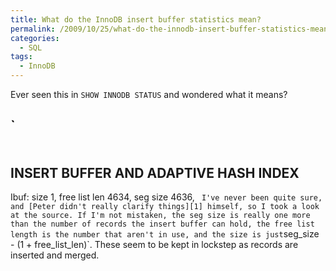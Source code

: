 ```yaml
---
title: What do the InnoDB insert buffer statistics mean?
permalink: /2009/10/25/what-do-the-innodb-insert-buffer-statistics-mean/
categories:
  - SQL
tags:
  - InnoDB
---
```

Ever seen this in `SHOW INNODB STATUS` and wondered what it means?

`<pre>
-------------------------------------
INSERT BUFFER AND ADAPTIVE HASH INDEX
-------------------------------------
Ibuf: size 1, free list len 4634, seg size 4636,
</pre>` 
I've never been quite sure, and [Peter didn't really clarify things][1] himself, so I took a look at the source. If I'm not mistaken, the seg size is really one more than the number of records the insert buffer can hold, the free list length is the number that aren't in use, and the size is just `seg_size - (1 + free_list_len)`. These seem to be kept in lockstep as records are inserted and merged.

 [1]: http://www.mysqlperformanceblog.com/2006/07/17/show-innodb-status-walk-through/
